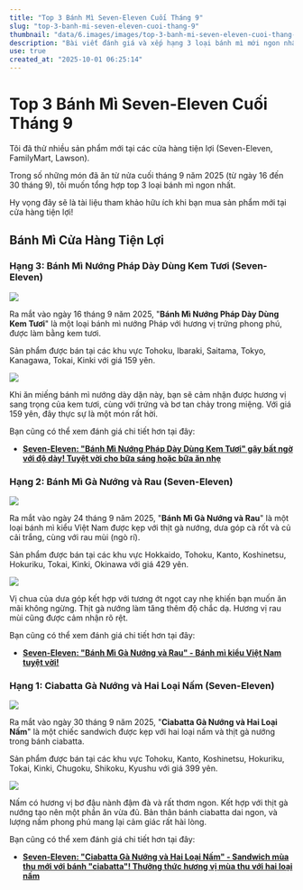 ```yaml
---
title: "Top 3 Bánh Mì Seven-Eleven Cuối Tháng 9"
slug: "top-3-banh-mi-seven-eleven-cuoi-thang-9"
thumbnail: "data/6.images/images/top-3-banh-mi-seven-eleven-cuoi-thang-9.webp"
description: "Bài viết đánh giá và xếp hạng 3 loại bánh mì mới ngon nhất tại Seven-Eleven trong nửa cuối tháng 9, bao gồm French Toast, Bánh Mì Việt Nam và Ciabatta nấm gà."
use: true
created_at: "2025-10-01 06:25:14"
---
```


# Top 3 Bánh Mì Seven-Eleven Cuối Tháng 9

Tôi đã thử nhiều sản phẩm mới tại các cửa hàng tiện lợi (Seven-Eleven, FamilyMart, Lawson).

Trong số những món đã ăn từ nửa cuối tháng 9 năm 2025 (từ ngày 16 đến 30 tháng 9), tôi muốn tổng hợp top 3 loại bánh mì ngon nhất.

Hy vọng đây sẽ là tài liệu tham khảo hữu ích khi bạn mua sản phẩm mới tại cửa hàng tiện lợi!

## Bánh Mì Cửa Hàng Tiện Lợi

### Hạng 3: Bánh Mì Nướng Pháp Dày Dùng Kem Tươi (Seven-Eleven)

![](/images/image-1759233119784.webp)

Ra mắt vào ngày 16 tháng 9 năm 2025, "**Bánh Mì Nướng Pháp Dày Dùng Kem Tươi**" là một loại bánh mì nướng Pháp với hương vị trứng phong phú, được làm bằng kem tươi.

Sản phẩm được bán tại các khu vực Tohoku, Ibaraki, Saitama, Tokyo, Kanagawa, Tokai, Kinki với giá 159 yên.

![](/images/image-1759233125385.webp)

Khi ăn miếng bánh mì nướng dày dặn này, bạn sẽ cảm nhận được hương vị sang trọng của kem tươi, cùng với trứng và bơ tan chảy trong miệng. Với giá 159 yên, đây thực sự là một món rất hời.

Bạn cũng có thể xem đánh giá chi tiết hơn tại đây:

*   [**Seven-Eleven: "Bánh Mì Nướng Pháp Dày Dùng Kem Tươi" gây bất ngờ với độ dày! Tuyệt vời cho bữa sáng hoặc bữa ăn nhẹ**](https://netaful.jp/seven-eleven/0182889.html)

### Hạng 2: Bánh Mì Gà Nướng và Rau (Seven-Eleven)

![](/images/image-1759234000884.webp)

Ra mắt vào ngày 24 tháng 9 năm 2025, "**Bánh Mì Gà Nướng và Rau**" là một loại bánh mì kiểu Việt Nam được kẹp với thịt gà nướng, dưa góp cà rốt và củ cải trắng, cùng với rau mùi (ngò rí).

Sản phẩm được bán tại các khu vực Hokkaido, Tohoku, Kanto, Koshinetsu, Hokuriku, Tokai, Kinki, Okinawa với giá 429 yên.

![](/images/image-1759234007937.webp)

Vị chua của dưa góp kết hợp với tương ớt ngọt cay nhẹ khiến bạn muốn ăn mãi không ngừng. Thịt gà nướng làm tăng thêm độ chắc dạ. Hương vị rau mùi cũng được cảm nhận rõ rệt.

Bạn cũng có thể xem đánh giá chi tiết hơn tại đây:

*   [**Seven-Eleven: "Bánh Mì Gà Nướng và Rau" - Bánh mì kiểu Việt Nam tuyệt vời!**](https://netaful.jp/seven-eleven/0183037.html)

### Hạng 1: Ciabatta Gà Nướng và Hai Loại Nấm (Seven-Eleven)

![](/images/image-1759234195307.webp)

Ra mắt vào ngày 30 tháng 9 năm 2025, "**Ciabatta Gà Nướng và Hai Loại Nấm**" là một chiếc sandwich được kẹp với hai loại nấm và thịt gà nướng trong bánh ciabatta.

Sản phẩm được bán tại các khu vực Tohoku, Kanto, Koshinetsu, Hokuriku, Tokai, Kinki, Chugoku, Shikoku, Kyushu với giá 399 yên.

![](/images/image-1759234202483.webp)

Nấm có hương vị bơ đậu nành đậm đà và rất thơm ngon. Kết hợp với thịt gà nướng tạo nên một phần ăn vừa đủ. Bản thân bánh ciabatta dai ngon, và lượng nấm phong phú mang lại cảm giác rất hài lòng.

Bạn cũng có thể xem đánh giá chi tiết hơn tại đây:

*   [**Seven-Eleven: "Ciabatta Gà Nướng và Hai Loại Nấm" - Sandwich mùa thu mới với bánh "ciabatta"! Thưởng thức hương vị mùa thu với hai loại nấm**](https://netaful.jp/seven-eleven/0183262.html)